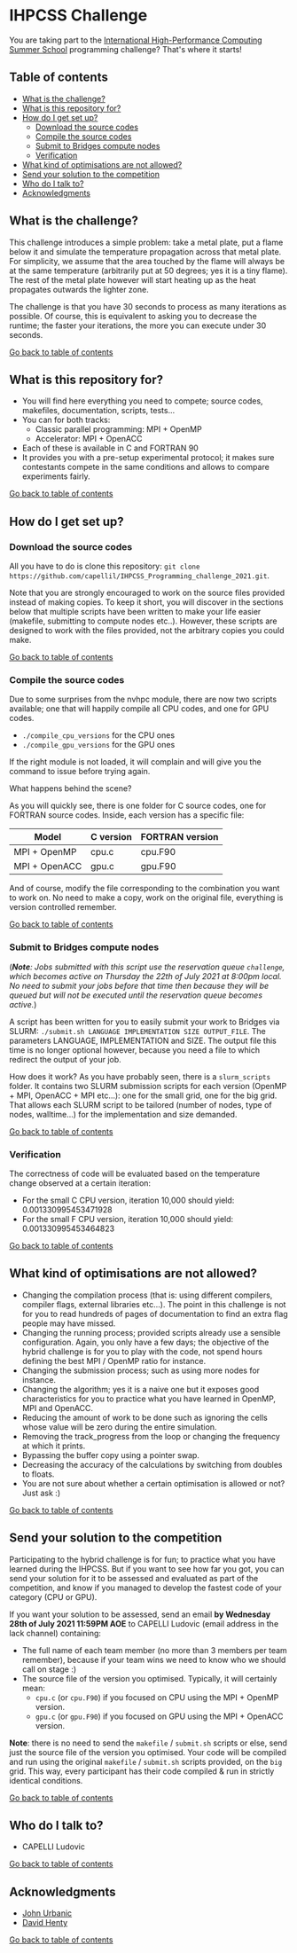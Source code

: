 # IHPCSS Challenge #

You are taking part to the [International High-Performance Computing Summer School](https://ss21.ihpcss.org) programming challenge? That's where it starts!

## Table of contents ##

* [What is the challenge?](#what-is-the-challenge)
* [What is this repository for?](#what-is-this-repository-for)
* [How do I get set up?](#how-do-i-get-set-up)
  * [Download the source codes](#download-the-source-codes)
  * [Compile the source codes](#compile-the-source-codes)
  * [Submit to Bridges compute nodes](#submit-to-bridges-compute-nodes)
  * [Verification](#verification)
* [What kind of optimisations are not allowed?](#what-kind-of-optimisations-are-not-allowed)
* [Send your solution to the competition](#send-your-solution-to-the-competition)
* [Who do I talk to?](#who-do-i-talk-to)
* [Acknowledgments](#acknowledgments)

## What is the challenge? ##

This challenge introduces a simple problem: take a metal plate, put a flame below it and simulate the temperature propagation across that metal plate. For simplicity, we assume that the area touched by the flame will always be at the same temperature (arbitrarily put at 50 degrees; yes it is a tiny flame). The rest of the metal plate however will start heating up as the heat propagates outwards the lighter zone. 

The challenge is that you have 30 seconds to process as many iterations as possible. Of course, this is equivalent to asking you to decrease the runtime; the faster your iterations, the more you can execute under 30 seconds.

[Go back to table of contents](#table-of-contents)
## What is this repository for? ##

* You will find here everything you need to compete; source codes, makefiles, documentation, scripts, tests...
* You can for both tracks:
  * Classic parallel programming: MPI + OpenMP
  * Accelerator: MPI + OpenACC
* Each of these is available in C and FORTRAN 90
* It provides you with a pre-setup experimental protocol; it makes sure contestants compete in the same conditions and allows to compare experiments fairly.

[Go back to table of contents](#table-of-contents)
## How do I get set up? ##
### Download the source codes ###
All you have to do is clone this repository: ```git clone https://github.com/capellil/IHPCSS_Programming_challenge_2021.git```.

Note that you are strongly encouraged to work on the source files provided instead of making copies. To keep it short, you will discover in the sections below that multiple scripts have been written to make your life easier (makefile, submitting to compute nodes etc..). However, these scripts are designed to work with the files provided, not the arbitrary copies you could make.

[Go back to table of contents](#table-of-contents)
### Compile the source codes ###
Due to some surprises from the nvhpc module, there are now two scripts available; one that will happily compile all CPU codes, and one for GPU codes.
- ```./compile_cpu_versions``` for the CPU ones
- ```./compile_gpu_versions``` for the GPU ones
 
If the right module is not loaded, it will complain and will give you the command to issue before trying again.

What happens behind the scene?

As you will quickly see, there is one folder for C source codes, one for FORTRAN source codes. Inside, each version has a specific file:

| Model | C version | FORTRAN version |
|-------|-----------|-----------------|
| MPI + OpenMP | cpu.c | cpu.F90 |
| MPI + OpenACC | gpu.c | gpu.F90 |

And of course, modify the file corresponding to the combination you want to work on. No need to make a copy, work on the original file, everything is version controlled remember.

[Go back to table of contents](#table-of-contents)
### Submit to Bridges compute nodes ###
(***Note**: Jobs submitted with this script use the reservation queue ```challenge```, which becomes active on Thursday the 22th of July 2021 at 8:00pm local. No need to submit your jobs before that time then because they will be queued but will not be executed until the reservation queue becomes active.*)

A script has been written for you to easily submit your work to Bridges via SLURM: ```./submit.sh LANGUAGE IMPLEMENTATION SIZE OUTPUT_FILE```. The parameters LANGUAGE, IMPLEMENTATION and SIZE. The output file this time is no longer optional however, because you need a file to which redirect the output of your job.

How does it work? As you have probably seen, there is a ```slurm_scripts``` folder. It contains two SLURM submission scripts for each version (OpenMP + MPI, OpenACC + MPI etc...): one for the small grid, one for the big grid. That allows each SLURM script to be tailored (number of nodes, type of nodes, walltime...) for the implementation and size demanded.

[Go back to table of contents](#table-of-contents)
### Verification ###
The correctness of code will be evaluated based on the temperature change observed at a certain iteration:
- For the small C CPU version, iteration 10,000 should yield: 0.001330995453471928
- For the small F CPU version, iteration 10,000 should yield: 0.001330995453464823

[Go back to table of contents](#table-of-contents)
## What kind of optimisations are not allowed? ##

* Changing the compilation process (that is: using different compilers, compiler flags, external libraries etc...). The point in this challenge is not for you to read hundreds of pages of documentation to find an extra flag people may have missed.
* Changing the running process; provided scripts already use a sensible configuration. Again, you only have a few days; the objective of the hybrid challenge is for you to play with the code, not spend hours defining the best MPI / OpenMP ratio for instance.
* Changing the submission process; such as using more nodes for instance.
* Changing the algorithm; yes it is a naive one but it exposes good characteristics for you to practice what you have learned in OpenMP, MPI and OpenACC.
* Reducing the amount of work to be done such as ignoring the cells whose value will be zero during the entire simulation.
* Removing the track_progress from the loop or changing the frequency at which it prints.
* Bypassing the buffer copy using a pointer swap.
* Decreasing the accuracy of the calculations by switching from doubles to floats.
* You are not sure about whether a certain optimisation is allowed or not? Just ask :)

[Go back to table of contents](#table-of-contents)
## Send your solution to the competition ##
Participating to the hybrid challenge is for fun; to practice what you have learned during the IHPCSS. But if you want to see how far you got, you can send your solution for it to be assessed and evaluated as part of the competition, and know if you managed to develop the fastest code of your category (CPU or GPU).

If you want your solution to be assessed, send an email **by Wednesday 28th of July 2021 11:59PM AOE** to CAPELLI Ludovic (email address in the lack channel) containing:
* The full name of each team member (no more than 3 members per team remember), because if your team wins we need to know who we should call on stage :)
* The source file of the version you optimised. Typically, it will certainly mean:
  * ```cpu.c``` (or ```cpu.F90```) if you focused on CPU using the MPI + OpenMP version.
  * ```gpu.c``` (or ```gpu.F90```) if you focused on GPU using the MPI + OpenACC version.

**Note**: there is no need to send the ```makefile``` / ```submit.sh``` scripts or else, send just the source file of the version you optimised. Your code will be compiled and run using the original ```makefile``` / ```submit.sh``` scripts provided, on the ```big``` grid. This way, every participant has their code compiled & run in strictly identical conditions.

[Go back to table of contents](#table-of-contents)
## Who do I talk to? ##

* CAPELLI Ludovic

[Go back to table of contents](#table-of-contents)
## Acknowledgments ##
* [John Urbanic](https://www.psc.edu/staff/urbanic)
* [David Henty](https://www.epcc.ed.ac.uk/about/staff/dr-david-henty)

[Go back to table of contents](#table-of-contents)
